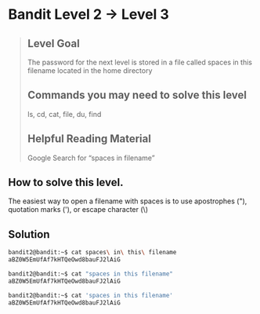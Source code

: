 # Bandit Level 2 → Level 3
>## Level Goal
>
> The password for the next level is stored in a file called spaces in this filename located in the home directory
> ## Commands you may need to solve this level
>
> ls, cd, cat, file, du, find
> ## Helpful Reading Material
>
>  Google Search for “spaces in filename”

## How to solve this level.
The easiest way to open a filename with spaces is to use apostrophes ("), quotation marks ('), or escape character (&#92;)

## Solution
```bash
bandit2@bandit:~$ cat spaces\ in\ this\ filename 
aBZ0W5EmUfAf7kHTQeOwd8bauFJ2lAiG

bandit2@bandit:~$ cat "spaces in this filename" 
aBZ0W5EmUfAf7kHTQeOwd8bauFJ2lAiG

bandit2@bandit:~$ cat 'spaces in this filename' 
aBZ0W5EmUfAf7kHTQeOwd8bauFJ2lAiG
```